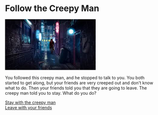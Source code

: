 # Follow the Creepy Man

![](Alley.jpg)

You followed this creepy man, and he stopped to talk to you. You both started to get along, but your friends are very creeped out and don't know what to do. Then your friends told you that they are going to leave. The creepy man told you to stay. What do you do?

[Stay with the creepy man](enter-slaughter-house)      
[Leave with your friends](hit-by-wrecking-ball)
